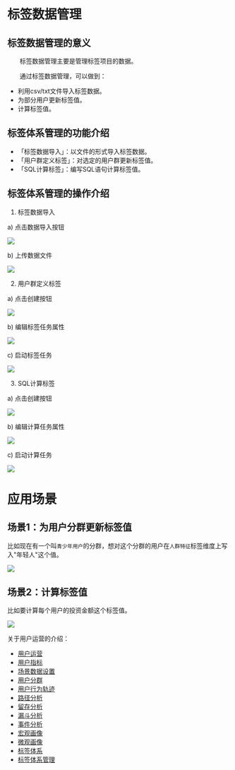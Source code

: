 # 标签数据管理

## 标签数据管理的意义
&emsp;&emsp;标签数据管理主要是管理标签项目的数据。

&emsp;&emsp;通过标签数据管理，可以做到：
* 利用csv/txt文件导入标签数据。
* 为部分用户更新标签值。
* 计算标签值。

## 标签体系管理的功能介绍  
  * 「标签数据导入」：以文件的形式导入标签数据。
  * 「用户群定义标签」：对选定的用户群更新标签值。
  * 「SQL计算标签」：编写SQL语句计算标签值。


## 标签体系管理的操作介绍  

1. 标签数据导入

  a)	点击数据导入按钮
  
  ![](/assets/user/tag-data-manager-1.png)

  b)	上传数据文件

  ![](/assets/user/tag-data-manager-2.png)

2. 用户群定义标签

  a)	点击创建按钮


  ![](/assets/user/tag-data-manager-3.png)

  b)	编辑标签任务属性

  ![](/assets/user/tag-data-manager-4.png)

  c)	启动标签任务

  ![](/assets/user/tag-data-manager-5.png)

3. SQL计算标签

  a)	点击创建按钮

  ![](/assets/user/tag-data-manager-6.png) 

  b)	编辑计算任务属性

  ![](/assets/user/tag-data-manager-7.png) 

  c)	启动计算任务

  ![](/assets/user/tag-data-manager-8.png) 

# 应用场景

## 场景1：为用户分群更新标签值
  比如现在有一个叫`青少年用户`的分群，想对这个分群的用户在`人群特征`标签维度上写入"年轻人"这个值。
 
  ![](/assets/user/tag-data-manager-9.gif) 

## 场景2：计算标签值
  比如要计算每个用户的投资金额这个标签值。
 
  ![](/assets/user/tag-data-manager-10.gif) 

 


关于用户运营的介绍：
  * [用户运营](user-operation.md)
  * [用户指标](user-quota.md)
  * [场景数据设置](user-operation.md#scene-setting)
  * [用户分群](user-segmentation.md)
  * [用户行为轨迹](user-segmentation.md#behavior-trace)
  * [路径分析](path-analytics.md)
  * [留存分析](retation-analytics.md)
  * [漏斗分析](funnel-analytics.md)
  * [事件分析](event-analytics.md)
  * [宏观画像](macro-portrait.md)
  * [微观画像](micro-portrait.md)
  * [标签体系](tag-system.md)      
  * [标签体系管理](tag-system-manager.md)  